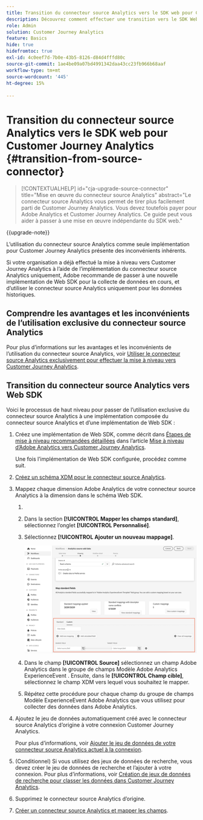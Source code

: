```yaml
---
title: Transition du connecteur source Analytics vers le SDK web pour Customer Journey Analytics
description: Découvrez comment effectuer une transition vers le SDK Web à partir du connecteur source Analytics lors de la mise à niveau vers Customer Journey Analytics
role: Admin
solution: Customer Journey Analytics
feature: Basics
hide: true
hidefromtoc: true
exl-id: 4c0eef7d-7b0e-43b5-8126-d84d4fffd80c
source-git-commit: 1ae4be09a07bd4991342daa43cc23fb966b68aaf
workflow-type: tm+mt
source-wordcount: '445'
ht-degree: 15%

---
```


# Transition du connecteur source Analytics vers le SDK web pour Customer Journey Analytics {#transition-from-source-connector}

<!-- markdownlint-disable MD034 -->

>[!CONTEXTUALHELP]
>id="cja-upgrade-source-connector"
>title="Mise en œuvre du connecteur source Analytics"
>abstract="Le connecteur source Analytics vous permet de tirer plus facilement parti de Customer Journey Analytics. Vous devez toutefois payer pour Adobe Analytics et Customer Journey Analytics. Ce guide peut vous aider à passer à une mise en œuvre indépendante du SDK web."

<!-- markdownlint-enable MD034 -->

{{upgrade-note}}

L’utilisation du connecteur source Analytics comme seule implémentation pour Customer Journey Analytics présente des inconvénients inhérents.

Si votre organisation a déjà effectué la mise à niveau vers Customer Journey Analytics à l’aide de l’implémentation du connecteur source Analytics uniquement, Adobe recommande de passer à une nouvelle implémentation de Web SDK pour la collecte de données en cours, et d’utiliser le connecteur source Analytics uniquement pour les données historiques.

## Comprendre les avantages et les inconvénients de l’utilisation exclusive du connecteur source Analytics

Pour plus d’informations sur les avantages et les inconvénients de l’utilisation du connecteur source Analytics, voir [ Utiliser le connecteur source Analytics exclusivement pour effectuer la mise à niveau vers Customer Journey Analytics](/help/getting-started/cja-upgrade/cja-upgrade-alternative-source-connector.md).

## Transition du connecteur source Analytics vers Web SDK

Voici le processus de haut niveau pour passer de l’utilisation exclusive du connecteur source Analytics à une implémentation composée du connecteur source Analytics et d’une implémentation de Web SDK :

1. Créez une implémentation de Web SDK, comme décrit dans [Étapes de mise à niveau recommandées détaillées](/help/getting-started/cja-upgrade/cja-upgrade-recommendations.md#detailed-recommended-upgrade-steps) dans l’article [Mise à niveau d’Adobe Analytics vers Customer Journey Analytics](/help/getting-started/cja-upgrade/cja-upgrade-recommendations.md).

   Une fois l’implémentation de Web SDK configurée, procédez comme suit.

1. [Créez un schéma XDM pour le connecteur source Analytics](/help/getting-started/cja-upgrade/cja-upgrade-source-connector-schema.md).

1. Mappez chaque dimension Adobe Analytics de votre connecteur source Analytics à la dimension dans le schéma Web SDK.

   1. 
      <!-- how do you get here -->

   1. Dans la section **[!UICONTROL Mapper les champs standard]**, sélectionnez l’onglet **[!UICONTROL Personnalisé]**.

   1. Sélectionnez **[!UICONTROL Ajouter un nouveau mappage]**.

      ![mapper les champs de schéma](assets/schema-mapping.png)

   1. Dans le champ **[!UICONTROL Source]** sélectionnez un champ Adobe Analytics dans le groupe de champs Modèle Adobe Analytics ExperienceEvent . Ensuite, dans le **[!UICONTROL Champ cible]**, sélectionnez le champ XDM vers lequel vous souhaitez le mapper.

   1. Répétez cette procédure pour chaque champ du groupe de champs Modèle ExperienceEvent Adobe Analytics que vous utilisez pour collecter des données dans Adobe Analytics.

1. Ajoutez le jeu de données automatiquement créé avec le connecteur source Analytics d’origine à votre connexion Customer Journey Analytics.

   Pour plus d’informations, voir [Ajouter le jeu de données de votre connecteur source Analytics actuel à la connexion](/help/getting-started/cja-upgrade/cja-upgrade-source-connector-dataset.md).

1. (Conditionnel) Si vous utilisez des jeux de données de recherche, vous devez créer le jeu de données de recherche et l’ajouter à votre connexion. Pour plus d’informations, voir [Création de jeux de données de recherche pour classer les données dans Customer Journey Analytics](/help/getting-started/cja-upgrade/cja-upgrade-dataset-lookup.md).

1. Supprimez le connecteur source Analytics d’origine. <!-- need to add steps somewhere about how to do this -->

1. [Créer un connecteur source Analytics et mapper les champs](/help/getting-started/cja-upgrade/cja-upgrade-source-connector.md).
